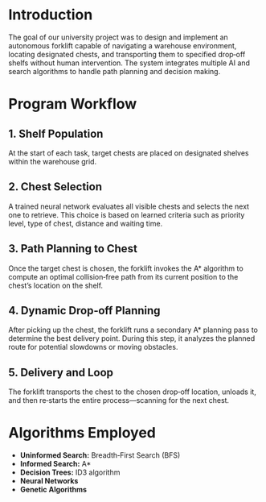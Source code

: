 # Introduction

The goal of our university project was to design and implement an autonomous forklift capable of navigating a warehouse environment,
locating designated chests, and transporting them to specified drop‑off shelfs without human intervention. The system integrates
multiple AI and search algorithms to handle path planning and decision making.

# Program Workflow

## 1. Shelf Population
At the start of each task, target chests are placed on designated shelves within the warehouse grid.

## 2. Chest Selection
A trained neural network evaluates all visible chests and selects the next one to retrieve.
This choice is based on learned criteria such as priority level, type of chest, distance and waiting time.

## 3. Path Planning to Chest
Once the target chest is chosen, the forklift invokes the A* algorithm to compute an optimal collision‑free 
path from its current position to the chest’s location on the shelf.

## 4. Dynamic Drop‑off Planning
After picking up the chest, the forklift runs a secondary A* planning pass to determine the best delivery point. 
During this step, it analyzes the planned route for potential slowdowns or moving obstacles.

## 5. Delivery and Loop
The forklift transports the chest to the chosen drop‑off location, unloads it, and then re‑starts the entire process—scanning for the next chest.

# Algorithms Employed
- **Uninformed Search:** Breadth‑First Search (BFS)  
- **Informed Search:** A*  
- **Decision Trees:** ID3 algorithm  
- **Neural Networks**  
- **Genetic Algorithms**
